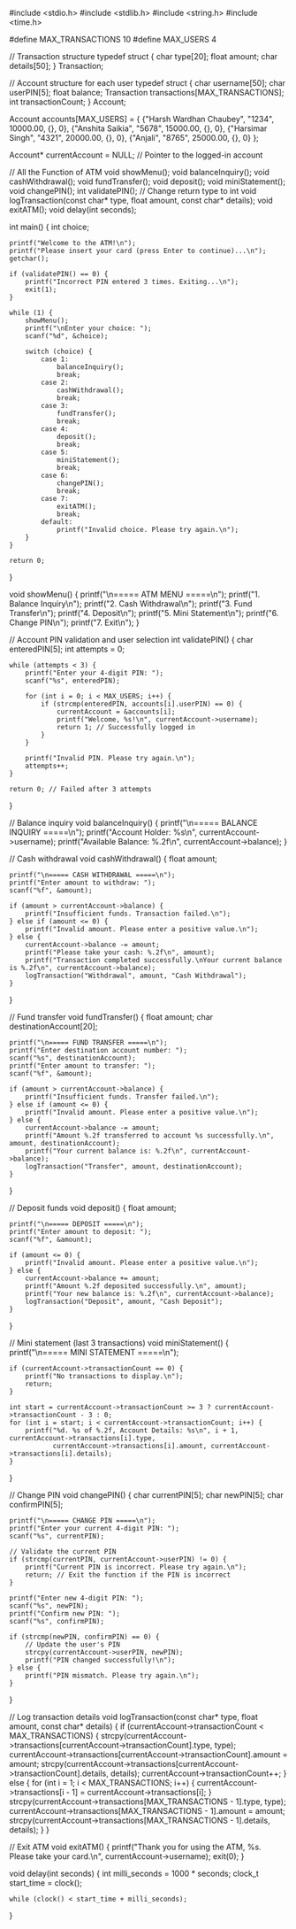 #include <stdio.h>
#include <stdlib.h>
#include <string.h>
#include <time.h>

#define MAX_TRANSACTIONS 10
#define MAX_USERS 4

// Transaction structure
typedef struct {
    char type[20];
    float amount;
    char details[50];
} Transaction;

// Account structure for each user
typedef struct {
    char username[50];
    char userPIN[5];
    float balance;
    Transaction transactions[MAX_TRANSACTIONS];
    int transactionCount;
} Account;

Account accounts[MAX_USERS] = {
    {"Harsh Wardhan Chaubey", "1234", 10000.00, {}, 0},
    {"Anshita Saikia", "5678", 15000.00, {}, 0},
    {"Harsimar Singh", "4321", 20000.00, {}, 0},
    {"Anjali", "8765", 25000.00, {}, 0}
};

Account* currentAccount = NULL; // Pointer to the logged-in account

// All the Function of ATM
void showMenu();
void balanceInquiry();
void cashWithdrawal();
void fundTransfer();
void deposit();
void miniStatement();
void changePIN();
int validatePIN(); // Change return type to int
void logTransaction(const char* type, float amount, const char* details);
void exitATM();
void delay(int seconds);

int main() {
    int choice;

    printf("Welcome to the ATM!\n");
    printf("Please insert your card (press Enter to continue)...\n");
    getchar();

    if (validatePIN() == 0) {
        printf("Incorrect PIN entered 3 times. Exiting...\n");
        exit(1);
    }

    while (1) {
        showMenu();
        printf("\nEnter your choice: ");
        scanf("%d", &choice);

        switch (choice) {
            case 1:
                balanceInquiry();
                break;
            case 2:
                cashWithdrawal();
                break;
            case 3:
                fundTransfer();
                break;
            case 4:
                deposit();
                break;
            case 5:
                miniStatement();
                break;
            case 6:
                changePIN();
                break;
            case 7:
                exitATM();
                break;
            default:
                printf("Invalid choice. Please try again.\n");
        }
    }

    return 0;
}

void showMenu() {
    printf("\n===== ATM MENU =====\n");
    printf("1. Balance Inquiry\n");
    printf("2. Cash Withdrawal\n");
    printf("3. Fund Transfer\n");
    printf("4. Deposit\n");
    printf("5. Mini Statement\n");
    printf("6. Change PIN\n");
    printf("7. Exit\n");
}

// Account PIN validation and user selection
int validatePIN() {
    char enteredPIN[5];
    int attempts = 0;

    while (attempts < 3) {
        printf("Enter your 4-digit PIN: ");
        scanf("%s", enteredPIN);

        for (int i = 0; i < MAX_USERS; i++) {
            if (strcmp(enteredPIN, accounts[i].userPIN) == 0) {
                currentAccount = &accounts[i];
                printf("Welcome, %s!\n", currentAccount->username);
                return 1; // Successfully logged in
            }
        }

        printf("Invalid PIN. Please try again.\n");
        attempts++;
    }

    return 0; // Failed after 3 attempts
}

// Balance inquiry
void balanceInquiry() {
    printf("\n===== BALANCE INQUIRY =====\n");
    printf("Account Holder: %s\n", currentAccount->username);
    printf("Available Balance: %.2f\n", currentAccount->balance);
}

// Cash withdrawal
void cashWithdrawal() {
    float amount;

    printf("\n===== CASH WITHDRAWAL =====\n");
    printf("Enter amount to withdraw: ");
    scanf("%f", &amount);

    if (amount > currentAccount->balance) {
        printf("Insufficient funds. Transaction failed.\n");
    } else if (amount <= 0) {
        printf("Invalid amount. Please enter a positive value.\n");
    } else {
        currentAccount->balance -= amount;
        printf("Please take your cash: %.2f\n", amount);
        printf("Transaction completed successfully.\nYour current balance is %.2f\n", currentAccount->balance);
        logTransaction("Withdrawal", amount, "Cash Withdrawal");
    }
}

// Fund transfer
void fundTransfer() {
    float amount;
    char destinationAccount[20];

    printf("\n===== FUND TRANSFER =====\n");
    printf("Enter destination account number: ");
    scanf("%s", destinationAccount);
    printf("Enter amount to transfer: ");
    scanf("%f", &amount);

    if (amount > currentAccount->balance) {
        printf("Insufficient funds. Transfer failed.\n");
    } else if (amount <= 0) {
        printf("Invalid amount. Please enter a positive value.\n");
    } else {
        currentAccount->balance -= amount;
        printf("Amount %.2f transferred to account %s successfully.\n", amount, destinationAccount);
        printf("Your current balance is: %.2f\n", currentAccount->balance);
        logTransaction("Transfer", amount, destinationAccount);
    }
}

// Deposit funds
void deposit() {
    float amount;

    printf("\n===== DEPOSIT =====\n");
    printf("Enter amount to deposit: ");
    scanf("%f", &amount);

    if (amount <= 0) {
        printf("Invalid amount. Please enter a positive value.\n");
    } else {
        currentAccount->balance += amount;
        printf("Amount %.2f deposited successfully.\n", amount);
        printf("Your new balance is: %.2f\n", currentAccount->balance);
        logTransaction("Deposit", amount, "Cash Deposit");
    }
}

// Mini statement (last 3 transactions)
void miniStatement() {
    printf("\n===== MINI STATEMENT =====\n");

    if (currentAccount->transactionCount == 0) {
        printf("No transactions to display.\n");
        return;
    }

    int start = currentAccount->transactionCount >= 3 ? currentAccount->transactionCount - 3 : 0;
    for (int i = start; i < currentAccount->transactionCount; i++) {
        printf("%d. %s of %.2f, Account Details: %s\n", i + 1, currentAccount->transactions[i].type,
               currentAccount->transactions[i].amount, currentAccount->transactions[i].details);
    }
}


// Change PIN
void changePIN() {
    char currentPIN[5];
    char newPIN[5];
    char confirmPIN[5];

    printf("\n===== CHANGE PIN =====\n");
    printf("Enter your current 4-digit PIN: ");
    scanf("%s", currentPIN);

    // Validate the current PIN
    if (strcmp(currentPIN, currentAccount->userPIN) != 0) {
        printf("Current PIN is incorrect. Please try again.\n");
        return; // Exit the function if the PIN is incorrect
    }

    printf("Enter new 4-digit PIN: ");
    scanf("%s", newPIN);
    printf("Confirm new PIN: ");
    scanf("%s", confirmPIN);

    if (strcmp(newPIN, confirmPIN) == 0) {
        // Update the user's PIN
        strcpy(currentAccount->userPIN, newPIN);
        printf("PIN changed successfully!\n");
    } else {
        printf("PIN mismatch. Please try again.\n");
    }
}


// Log transaction details
void logTransaction(const char* type, float amount, const char* details) {
    if (currentAccount->transactionCount < MAX_TRANSACTIONS) {
        strcpy(currentAccount->transactions[currentAccount->transactionCount].type, type);
        currentAccount->transactions[currentAccount->transactionCount].amount = amount;
        strcpy(currentAccount->transactions[currentAccount->transactionCount].details, details);
        currentAccount->transactionCount++;
    } else {
        for (int i = 1; i < MAX_TRANSACTIONS; i++) {
            currentAccount->transactions[i - 1] = currentAccount->transactions[i];
        }
        strcpy(currentAccount->transactions[MAX_TRANSACTIONS - 1].type, type);
        currentAccount->transactions[MAX_TRANSACTIONS - 1].amount = amount;
        strcpy(currentAccount->transactions[MAX_TRANSACTIONS - 1].details, details);
    }
}

// Exit ATM
void exitATM() {
    printf("Thank you for using the ATM, %s. Please take your card.\n", currentAccount->username);
    exit(0);
}

void delay(int seconds) {
    int milli_seconds = 1000 * seconds;
    clock_t start_time = clock();

    while (clock() < start_time + milli_seconds);
}
